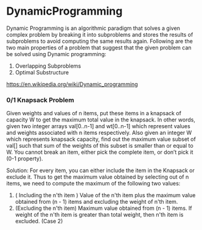 # DynamicProgramming

Dynamic Programming is an algorithmic paradigm that solves a given complex problem by breaking it into subproblems and stores the results of subproblems to avoid computing the same results again. Following are the two main properties of a problem that suggest that the given problem can be solved using Dynamic programming:
1) Overlapping Subproblems
2) Optimal Substructure

https://en.wikipedia.org/wiki/Dynamic_programming

### 0/1 Knapsack Problem

Given weights and values of n items, put these items in a knapsack of capacity W to get the maximum total value in the knapsack. In other words, given two integer arrays val[0..n-1] and wt[0..n-1] which represent values and weights associated with n items respectively. Also given an integer W which represents knapsack capacity, find out the maximum value subset of val[] such that sum of the weights of this subset is smaller than or equal to W. You cannot break an item, either pick the complete item, or don’t pick it (0-1 property).

Solution:
For every item, you can either include the item in the Knapsack or exclude it. Thus to get the maximum value obtained by selecting out of n items, we need to compute the maximum of the following two values:
1. ( Including the n'th item ) Value of the n'th item plus the maximum value obtained from (n - 1) items and excluding the weight of n'th item. 
2. (Excluding the n'th item) Maximum value obtained from (n - 1) items. 
If weight of the n'th item is greater than total weight, then n'th item is excluded. (Case 2)
